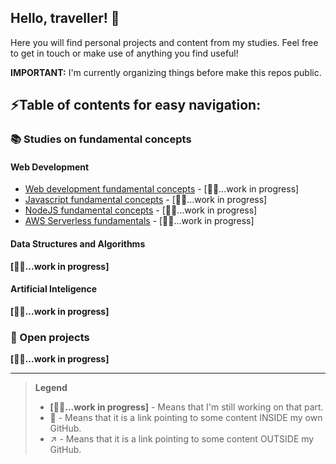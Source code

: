 ## Hello, traveller! 👋

Here you will find personal projects and content from my studies.
Feel free to get in touch or make use of anything you find useful!

**IMPORTANT:** I'm currently organizing things before make this repos public.

## ⚡Table of contents for easy navigation:

### 📚 Studies on fundamental concepts
#### Web Development
- [Web development fundamental concepts](https://github.com/techno-canvas/concepts-web-development) - [👷‍♂️...work in progress]
- [Javascript fundamental concepts](https://github.com/techno-canvas/concepts-javascript) - [👷‍♂️...work in progress]
- [NodeJS fundamental concepts](https://github.com/techno-canvas/concepts-nodejs) - [👷‍♂️...work in progress]
- [AWS Serverless fundamentals](https://github.com/techno-canvas/concepts-aws-serverless) - [👷‍♂️...work in progress]

#### Data Structures and Algorithms
  **[👷‍♂️...work in progress]**

#### Artificial Inteligence
  **[👷‍♂️...work in progress]**
  
### 💼 Open projects
  **[👷‍♂️...work in progress]**

---

> **Legend**
> - **[👷‍♂️...work in progress]** - Means that I'm still working on that part.
> - 🔗 - Means that it is a link pointing to some content INSIDE my own GitHub.
> - ↗️ - Means that it is a link pointing to some content OUTSIDE my GitHub.

